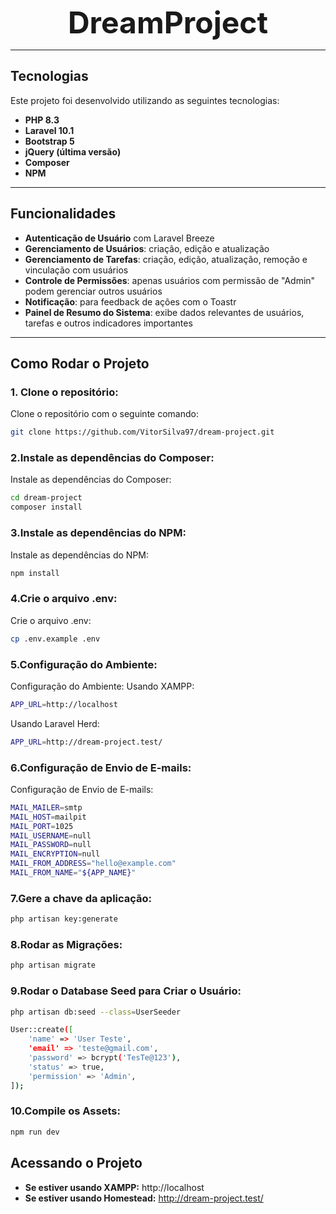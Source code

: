<p align="center">
  <strong style="font-size: 3rem;">DreamProject</strong>
</p>

---

## Tecnologias

Este projeto foi desenvolvido utilizando as seguintes tecnologias:

- **PHP 8.3**
- **Laravel 10.1**
- **Bootstrap 5**
- **jQuery (última versão)**
- **Composer**
- **NPM**

---

## Funcionalidades

- **Autenticação de Usuário** com Laravel Breeze
- **Gerenciamento de Usuários**: criação, edição e atualização
- **Gerenciamento de Tarefas**: criação, edição, atualização, remoção e vinculação com usuários
- **Controle de Permissões**: apenas usuários com permissão de "Admin" podem gerenciar outros usuários
- **Notificação**: para feedback de ações com o Toastr
- **Painel de Resumo do Sistema**: exibe dados relevantes de usuários, tarefas e outros indicadores importantes

---

## Como Rodar o Projeto

### 1. Clone o repositório:

Clone o repositório com o seguinte comando:

```bash
git clone https://github.com/VitorSilva97/dream-project.git

```
### 2.Instale as dependências do Composer:

Instale as dependências do Composer:

```bash
cd dream-project
composer install
```
### 3.Instale as dependências do NPM:
Instale as dependências do NPM:

```bash
npm install
```

### 4.Crie o arquivo .env:
Crie o arquivo .env:

```bash
cp .env.example .env
```
### 5.Configuração do Ambiente:
Configuração do Ambiente:
Usando XAMPP:
```bash
APP_URL=http://localhost
```
Usando Laravel Herd:
```bash
APP_URL=http://dream-project.test/
```
### 6.Configuração de Envio de E-mails:
Configuração de Envio de E-mails:
```bash
MAIL_MAILER=smtp
MAIL_HOST=mailpit
MAIL_PORT=1025
MAIL_USERNAME=null
MAIL_PASSWORD=null
MAIL_ENCRYPTION=null
MAIL_FROM_ADDRESS="hello@example.com"
MAIL_FROM_NAME="${APP_NAME}"
```
### 7.Gere a chave da aplicação:
```bash
php artisan key:generate
```
### 8.Rodar as Migrações:
```bash
php artisan migrate
```
### 9.Rodar o Database Seed para Criar o Usuário:
```bash
php artisan db:seed --class=UserSeeder
```
```bash
User::create([
    'name' => 'User Teste',
    'email' => 'teste@gmail.com',
    'password' => bcrypt('TesTe@123'),
    'status' => true,
    'permission' => 'Admin',
]);
```
### 10.Compile os Assets:
```bash
npm run dev
```

## Acessando o Projeto

- **Se estiver usando XAMPP:** http://localhost
- **Se estiver usando Homestead:** http://dream-project.test/

